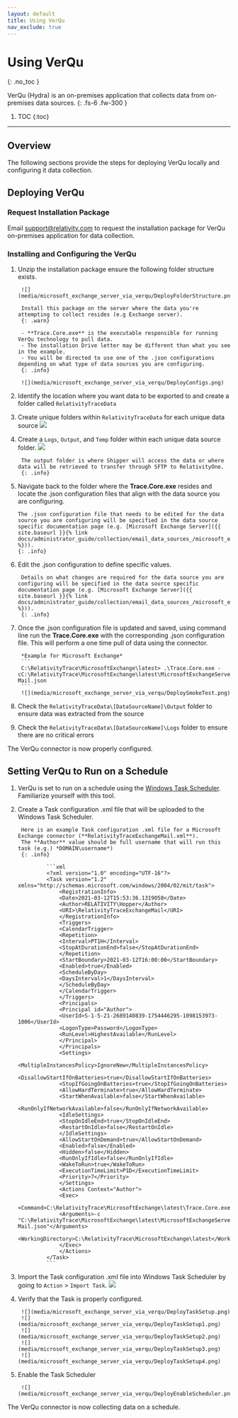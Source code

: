 ```yaml
---
layout: default
title: Using VerQu
nav_exclude: true
---
```


# Using VerQu
{: .no_toc }

VerQu (Hydra) is an on-premises application that collects data from on-premises data sources.
{: .fs-6 .fw-300 }

1. TOC
{:toc}

---

## Overview

The following sections provide the steps for deploying VerQu locally and configuring it data collection.

## Deploying VerQu

### Request Installation Package
Email [support@relativity.com](mailto:support@relativity.com) to request the installation package for VerQu on-premises application for data collection.

### Installing and Configuring the VerQu

1. Unzip the installation package ensure the following folder structure exists.

        ![](media/microsoft_exchange_server_via_verqu/DeployFolderStructure.png)

        Install this package on the server where the data you're attempting to collect resides (e.g Exchange server).
        {: .warn}

        - **Trace.Core.exe** is the executable responsible for running VerQu technology to pull data.
        - The installation Drive letter may be different than what you see in the example.
        - You will be directed to use one of the .json configurations depending on what type of data sources you are configuring.
        {: .info}

        ![](media/microsoft_exchange_server_via_verqu/DeployConfigs.png)

1. Identify the location where you want data to be exported to and create a folder called `RelativityTraceData`
1. Create unique folders within `RelativityTraceData` for each unique data source
        ![](media/microsoft_exchange_server_via_verqu/DeployDataStructure.png)
1. Create a `Logs`, `Output`, and `Temp` folder within each unique data source folder.
        ![](media/microsoft_exchange_server_via_verqu/DeployDataStructure1.png)

        The output folder is where Shipper will access the data or where data will be retrieved to transfer through SFTP to RelativityOne.
        {: .info}

1.  Navigate back to the folder where the **Trace.Core.exe** resides and locate the .json configuration files that align with the data source you are configuring.

        The .json configuration file that needs to be edited for the data source you are configuring will be specified in the data source specific documentation page (e.g. [Microsoft Exchange Server]({{ site.baseurl }}{% link docs/administrator_guide/collection/email_data_sources_/microsoft_exchange_server_via_verqu.md %})).
        {: .info}

1. Edit the .json configuration to define specific values. 

        Details on what changes are required for the data source you are configuring will be specified in the data source specific documentation page (e.g. [Microsoft Exchange Server]({{ site.baseurl }}{% link docs/administrator_guide/collection/email_data_sources_/microsoft_exchange_server_via_verqu.md %})).
        {: .info}

1. Once the .json configuration file is updated and saved, using command line run the **Trace.Core.exe** with the corresponding .json configuration file. This will perform a one time pull of data using the connector.

        *Example for Microsoft Exchange*
        ```
        C:\RelativityTrace\MicrosoftExchange\latest> .\Trace.Core.exe -cC:\RelativityTrace\MicrosoftExchange\latest\MicrosoftExchangeServer-Mail.json
        ```
        ![](media/microsoft_exchange_server_via_verqu/DeploySmokeTest.png)

1. Check the `RelativityTraceData\[DataSourceName]\Output` folder to ensure data was extracted from the source
1. Check the `RelativityTraceData\[DataSourceName]\Logs` folder to ensure there are no critical errors

The VerQu connector is now properly configured.

## Setting VerQu to Run on a Schedule

1. VerQu is set to run on a schedule using the [Windows Task Scheduler](https://docs.microsoft.com/en-us/troubleshoot/windows-server/system-management-components/schedule-server-process). Familiarize yourself with this tool.

1. Create a Task configuration .xml file that will be uploaded to the Windows Task Scheduler.
   
        Here is an example Task configuration .xml file for a Microsoft Exchange connector (**RelativityTraceExchangeMail.xml**).
        The **Author** value should be full username that will run this task (e.g.) *DOMAIN\username*)
        {: .info}

                ```xml
                <?xml version="1.0" encoding="UTF-16"?>
                <Task version="1.2" xmlns="http://schemas.microsoft.com/windows/2004/02/mit/task">
                    <RegistrationInfo>
                    <Date>2021-03-12T15:53:36.1319058</Date>
                    <Author>RELATIVITY\Hopper</Author>
                    <URI>\RelativityTraceExchangeMail</URI>
                    </RegistrationInfo>
                    <Triggers>
                    <CalendarTrigger>
                    <Repetition>
                ​    <Interval>PT1H</Interval>
                ​    <StopAtDurationEnd>false</StopAtDurationEnd>
                    </Repetition>
                    <StartBoundary>2021-03-12T16:00:00</StartBoundary>
                    <Enabled>true</Enabled>
                    <ScheduleByDay>
                ​    <DaysInterval>1</DaysInterval>
                    </ScheduleByDay>
                    </CalendarTrigger>
                    </Triggers>
                    <Principals>
                    <Principal id="Author">
                    <UserId>S-1-5-21-2689140839-1754446295-1098153973-1006</UserId>
                    <LogonType>Password</LogonType>
                    <RunLevel>HighestAvailable</RunLevel>
                    </Principal>
                    </Principals>
                    <Settings>
                    <MultipleInstancesPolicy>IgnoreNew</MultipleInstancesPolicy>
                    <DisallowStartIfOnBatteries>true</DisallowStartIfOnBatteries>
                    <StopIfGoingOnBatteries>true</StopIfGoingOnBatteries>
                    <AllowHardTerminate>true</AllowHardTerminate>
                    <StartWhenAvailable>false</StartWhenAvailable>
                    <RunOnlyIfNetworkAvailable>false</RunOnlyIfNetworkAvailable>
                    <IdleSettings>
                    <StopOnIdleEnd>true</StopOnIdleEnd>
                    <RestartOnIdle>false</RestartOnIdle>
                    </IdleSettings>
                    <AllowStartOnDemand>true</AllowStartOnDemand>
                    <Enabled>false</Enabled>
                    <Hidden>false</Hidden>
                    <RunOnlyIfIdle>false</RunOnlyIfIdle>
                    <WakeToRun>true</WakeToRun>
                    <ExecutionTimeLimit>P1D</ExecutionTimeLimit>
                    <Priority>7</Priority>
                    </Settings>
                    <Actions Context="Author">
                    <Exec>
                    <Command>C:\RelativityTrace\MicrosoftExchange\latest\Trace.Core.exe</Command>
                    <Arguments>-c "C:\RelativityTrace\MicrosoftExchange\latest\MicrosoftExchangeServer-Mail.json"</Arguments>
                    <WorkingDirectory>C:\RelativityTrace\MicrosoftExchange\latest</WorkingDirectory>
                    </Exec>
                    </Actions>
                </Task>
                ```
   
1. Import the Task configuration .xml file into Windows Task Scheduler by going to `Action` > `Import Task`.
        ![](media/microsoft_exchange_server_via_verqu/DeployImportTask.png)
   
1. Verify that the Task is properly configured.

        ![](media/microsoft_exchange_server_via_verqu/DeployTaskSetup.png)
        ![](media/microsoft_exchange_server_via_verqu/DeployTaskSetup1.png)
        ![](media/microsoft_exchange_server_via_verqu/DeployTaskSetup2.png)
        ![](media/microsoft_exchange_server_via_verqu/DeployTaskSetup3.png)
        ![](media/microsoft_exchange_server_via_verqu/DeployTaskSetup4.png)

1. Enable the Task Scheduler

        ![](media/microsoft_exchange_server_via_verqu/DeployEnableScheduler.png)

The VerQu connector is now collecting data on a schedule.
